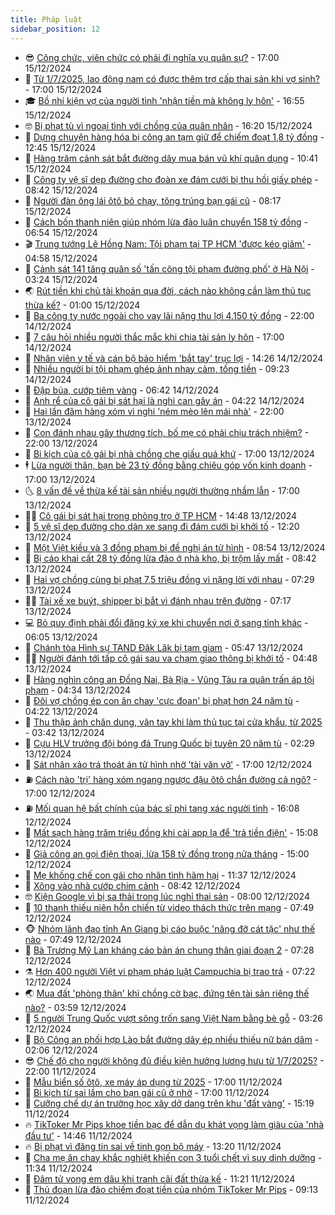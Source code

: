 ```yaml
---
title: Pháp luật
sidebar_position: 12
---
```


<!-- vnexpress-phap-luat:START -->
- 😎 [Công chức, viên chức có phải đi nghĩa vụ quân sự?](https://vnexpress.net/can-bo-cong-chuc-vien-chuc-co-phai-di-nghia-vu-quan-su-4827924.html) - 17:00 15/12/2024
- 🥰 [Từ 1/7/2025, lao động nam có được thêm trợ cấp thai sản khi vợ sinh?](https://vnexpress.net/tu-1-7-2025-lao-dong-nam-co-duoc-them-tro-cap-thai-san-khi-vo-sinh-con-4827450.html) - 17:00 15/12/2024
- 🎓 [Bồ nhí kiện vợ của người tình &#39;nhận tiền mà không ly hôn&#39;](https://vnexpress.net/bo-nhi-kien-vo-nguoi-tinh-nhan-tien-ma-khong-ly-hon-4828078.html) - 16:55 15/12/2024
- 🤓 [Bị phạt tù vì ngoại tình với chồng của quân nhân](https://vnexpress.net/bi-phat-tu-vi-ngoai-tinh-voi-chong-quan-nhan-4828106.html) - 16:20 15/12/2024
- 🎊 [Dựng chuyện hàng hóa bị công an tạm giữ để chiếm đoạt 1,8 tỷ đồng](https://vnexpress.net/dung-chuyen-hang-hoa-bi-cong-an-tam-giu-de-chiem-doat-1-8-ty-dong-4828116.html) - 12:45 15/12/2024
- 🙉 [Hàng trăm cảnh sát bắt đường dây mua bán vũ khí quân dụng](https://vnexpress.net/hang-tram-canh-sat-bat-duong-day-mua-ban-vu-khi-quan-dung-4828094.html) - 10:41 15/12/2024
- 🤡 [Công ty vệ sĩ dẹp đường cho đoàn xe đám cưới bị thu hồi giấy phép](https://vnexpress.net/cong-ty-ve-si-dep-duong-cho-doan-xe-dam-cuoi-bi-thu-hoi-giay-phep-vnepre-4828062.html) - 08:42 15/12/2024
- 🗽 [Người đàn ông lái ôtô bỏ chạy, tông trúng bạn gái cũ](https://vnexpress.net/nguoi-dan-ong-lai-oto-bo-chay-tong-trung-ban-gai-cu-4828064.html) - 08:17 15/12/2024
- 🌋 [Cách bốn thanh niên giúp nhóm lừa đảo luân chuyển 158 tỷ đồng](https://vnexpress.net/cach-bon-thanh-nien-giup-nhom-lua-dao-luan-chuyen-158-ty-dong-vnepre-4828045.html) - 06:54 15/12/2024
- 🎬 [Trung tướng Lê Hồng Nam: Tội phạm tại TP HCM &#39;được kéo giảm&#39;](https://vnexpress.net/trung-tuong-le-hong-nam-toi-pham-tai-tp-hcm-duoc-keo-giam-4828002.html) - 04:58 15/12/2024
- 💯 [Cảnh sát 141 tăng quân số &#39;tấn công tội phạm đường phố&#39; ở Hà Nội](https://vnexpress.net/canh-sat-141-tang-quan-so-tan-cong-toi-pham-duong-pho-o-ha-noi-4827999.html) - 03:24 15/12/2024
- 🌏 [Rút tiền khi chủ tài khoản qua đời, cách nào không cần làm thủ tục thừa kế?](https://vnexpress.net/rut-tien-khi-chu-tai-khoan-qua-doi-cach-nao-khong-can-lam-thu-tuc-thua-ke-4827405.html) - 01:00 15/12/2024
- 🌊 [Ba công ty nước ngoài cho vay lãi nặng thu lợi 4.150 tỷ đồng](https://vnexpress.net/ba-cong-ty-nuoc-ngoai-cho-vay-lai-nang-thu-loi-4-150-ty-dong-4827919.html) - 22:00 14/12/2024
- 💂 [7 câu hỏi nhiều người thắc mắc khi chia tài sản ly hôn](https://vnexpress.net/7-cau-hoi-thuong-gap-ve-chia-tai-san-khi-ly-hon-4827922.html) - 17:00 14/12/2024
- 🎡 [Nhân viên y tế và cán bộ bảo hiểm &#39;bắt tay&#39; trục lợi](https://vnexpress.net/nhan-vien-y-te-va-can-bo-bao-hiem-bat-tay-truc-loi-4827902.html) - 14:26 14/12/2024
- 🫶 [Nhiều người bị tội phạm ghép ảnh nhạy cảm, tống tiền](https://vnexpress.net/nhieu-nguoi-co-dia-vi-bi-toi-pham-ghep-anh-nhay-cam-tong-tien-4827848.html) - 09:23 14/12/2024
- 🐲 [Đập búa, cướp tiệm vàng](https://vnexpress.net/dap-bua-cuop-tiem-vang-4827823.html) - 06:42 14/12/2024
- 🚀 [Anh rể của cô gái bị sát hại là nghi can gây án](https://vnexpress.net/anh-re-cua-co-gai-bi-sat-hai-la-nghi-can-gay-an-4827739.html) - 04:22 14/12/2024
- 🎊 [Hai lần đâm hàng xóm vì nghi &#39;ném mèo lên mái nhà&#39;](https://vnexpress.net/hai-lan-dam-hang-xom-vi-nghi-nem-meo-len-mai-nha-4827528.html) - 22:00 13/12/2024
- 🤗 [Con đánh nhau gây thương tích, bố mẹ có phải chịu trách nhiệm?](https://vnexpress.net/con-danh-nhau-gay-thuong-tich-bo-me-co-phai-chiu-trach-nhiem-vnepre-4826217.html) - 22:00 13/12/2024
- 🗽 [Bi kịch của cô gái bị nhà chồng che giấu quá khứ](https://vnexpress.net/bi-kich-cua-co-gai-bi-nha-chong-che-giau-qua-khu-4827605.html) - 17:00 13/12/2024
- 🕴 [Lừa người thân, bạn bè 23 tỷ đồng bằng chiêu góp vốn kinh doanh](https://vnexpress.net/lua-23-ty-dong-bang-chieu-gop-von-kinh-doanh-hang-thanh-ly-4827586.html) - 17:00 13/12/2024
- 🌜 [8 vấn đề về thừa kế tài sản nhiều người thường nhầm lẫn](https://vnexpress.net/8-van-de-ve-thua-ke-tai-san-nhieu-nguoi-thuong-nham-lan-4827479.html) - 17:00 13/12/2024
- 🧑‍🏫 [Cô gái bị sát hại trong phòng trọ ở TP HCM](https://vnexpress.net/co-gai-bi-sat-hai-trong-phong-tro-o-tp-hcm-4827645.html) - 14:48 13/12/2024
- 🦩 [5 vệ sĩ dẹp đường cho dàn xe sang đi đám cưới bị khởi tố](https://vnexpress.net/5-ve-si-dep-duong-cho-dan-xe-sang-di-dam-cuoi-bi-khoi-to-4827631.html) - 12:20 13/12/2024
- 💼 [Một Việt kiều và 3 đồng phạm bị đề nghị án tử hình](https://vnexpress.net/mot-viet-kieu-va-3-dong-pham-bi-de-nghi-an-tu-hinh-4827500.html) - 08:54 13/12/2024
- 💫 [Bị cáo khai cất 28 tỷ đồng lừa đảo ở nhà kho, bị trộm lấy mất](https://vnexpress.net/bi-cao-khai-cat-28-ty-dong-lua-dao-o-nha-kho-bi-trom-lay-mat-4827490.html) - 08:42 13/12/2024
- 🦅 [Hai vợ chồng cùng bị phạt 7,5 triệu đồng vì nặng lời với nhau](https://vnexpress.net/hai-vo-chong-cung-bi-phat-7-5-trieu-dong-vi-xuc-pham-nhau-4827462.html) - 07:29 13/12/2024
- 🧑‍💻 [Tài xế xe buýt, shipper bị bắt vì đánh nhau trên đường](https://vnexpress.net/tai-xe-xe-buyt-shipper-bi-bat-vi-danh-nhau-tren-duong-4827442.html) - 07:17 13/12/2024
- 💻 [Bỏ quy định phải đổi đăng ký xe khi chuyển nơi ở sang tỉnh khác](https://vnexpress.net/bo-quy-dinh-phai-doi-dang-ky-xe-khi-chuyen-noi-o-sang-tinh-khac-4827414.html) - 06:05 13/12/2024
- 🤠 [Chánh tòa Hình sự TAND Đăk Lăk bị tạm giam](https://vnexpress.net/chanh-toa-hinh-su-tand-dak-lak-bi-tam-giam-4827431.html) - 05:47 13/12/2024
- 🧑‍🏫 [Người đánh tới tấp cô gái sau va chạm giao thông bị khởi tố](https://vnexpress.net/nguoi-danh-toi-tap-co-gai-sau-va-cham-giao-thong-bi-khoi-to-4827398.html) - 04:48 13/12/2024
- 🌈 [Hàng nghìn công an Đồng Nai, Bà Rịa - Vũng Tàu ra quân trấn áp tội phạm](https://vnexpress.net/hang-nghin-cong-an-dong-nai-ba-ria-vung-tau-ra-quan-tran-ap-toi-pham-4827302.html) - 04:34 13/12/2024
- 🌮 [Đôi vợ chồng ép con ăn chay &#39;cực đoan&#39; bị phạt hơn 24 năm tù](https://vnexpress.net/doi-vo-chong-khien-con-3-tuoi-chet-vi-an-chay-cuc-doan-bi-phat-tu-4827351.html) - 04:22 13/12/2024
- 🐲 [Thu thập ảnh chân dung, vân tay khi làm thủ tục tại cửa khẩu, từ 2025](https://vnexpress.net/thu-thap-anh-chan-dung-van-tay-khi-lam-thu-tuc-tai-cua-khau-tu-2025-4827343.html) - 03:42 13/12/2024
- 🧰 [Cựu HLV trưởng đội bóng đá Trung Quốc bị tuyên 20 năm tù](https://vnexpress.net/cuu-hlv-truong-doi-bong-da-trung-quoc-bi-phat-20-nam-tu-4827275.html) - 02:29 13/12/2024
- 💄 [Sát nhân xảo trá thoát án tử hình nhờ &#39;tài văn vở&#39;](https://vnexpress.net/sat-nhan-xao-tra-thoat-an-tu-hinh-nho-tai-van-vo-vnepre-4826898.html) - 17:00 12/12/2024
- ⛽️ [Cách nào &#39;trị&#39; hàng xóm ngang ngược đậu ôtô chắn đường cả ngõ?](https://vnexpress.net/cach-nao-tri-hang-xom-ngang-nguoc-dau-oto-chan-duong-ca-ngo-4826453.html) - 17:00 12/12/2024
- ⛽️ [Mối quan hệ bất chính của bác sĩ phi tang xác người tình](https://vnexpress.net/moi-quan-he-bat-chinh-cua-bac-si-phi-tang-xac-nguoi-tinh-4827190.html) - 16:08 12/12/2024
- 💂 [Mất sạch hàng trăm triệu đồng khi cài app lạ để &#39;trả tiền điện&#39;](https://vnexpress.net/mat-sach-hang-tram-trieu-dong-khi-cai-app-la-de-tra-tien-dien-4826841.html) - 15:08 12/12/2024
- 🤔 [Giả công an gọi điện thoại, lừa 158 tỷ đồng trong nửa tháng](https://vnexpress.net/bon-thanh-nien-gia-cong-an-goi-dien-thoai-lua-158-ty-dong-trong-nua-thang-4827184.html) - 15:00 12/12/2024
- 🧐 [Mẹ khống chế con gái cho nhân tình hãm hại](https://vnexpress.net/me-khong-che-con-gai-cho-nhan-tinh-ham-hai-4827129.html) - 11:37 12/12/2024
- 🎃 [Xông vào nhà cướp chim cảnh](https://vnexpress.net/xong-vao-nha-cuop-chim-canh-4827035.html) - 08:42 12/12/2024
- 🤓 [Kiện Google vì bị sa thải trong lúc nghỉ thai sản](https://vnexpress.net/kien-google-vi-bi-sa-thai-trong-luc-nghi-thai-san-4826949.html) - 08:00 12/12/2024
- 💃 [10 thanh thiếu niên hỗn chiến từ video thách thức trên mạng](https://vnexpress.net/10-thanh-thieu-nien-hon-chien-tu-video-thach-thuc-tren-mang-4826969.html) - 07:49 12/12/2024
- 🐵 [Nhóm lãnh đạo tỉnh An Giang bị cáo buộc &#39;nâng đỡ cát tặc&#39; như thế nào](https://vnexpress.net/nhom-lanh-dao-tinh-an-giang-bi-cao-buoc-nang-do-cat-tac-nhu-the-nao-4826909.html) - 07:49 12/12/2024
- 🤖 [Bà Trương Mỹ Lan kháng cáo bản án chung thân giai đoạn 2](https://vnexpress.net/ba-truong-my-lan-khang-cao-ban-an-chung-than-giai-doan-2-4826965.html) - 07:28 12/12/2024
- ⚗️ [Hơn 400 người Việt vi phạm pháp luật Campuchia bị trao trả](https://vnexpress.net/hon-400-nguoi-viet-vi-pham-phap-luat-campuchia-bi-trao-tra-4826952.html) - 07:22 12/12/2024
- 🌏 [Mua đất &#39;phòng thân&#39; khi chồng cờ bạc, đứng tên tài sản riêng thế nào?](https://vnexpress.net/mua-dat-phong-than-khi-chong-co-bac-dung-ten-tai-san-rieng-the-nao-4826440.html) - 03:59 12/12/2024
- 🦆 [5 người Trung Quốc vượt sông trốn sang Việt Nam bằng bè gỗ](https://vnexpress.net/5-nguoi-trung-quoc-vuot-song-tron-sang-viet-nam-bang-be-go-4826856.html) - 03:26 12/12/2024
- 🐎 [Bộ Công an phối hợp Lào bắt đường dây ép nhiều thiếu nữ bán dâm](https://vnexpress.net/bo-cong-an-phoi-hop-lao-bat-duong-day-ep-nhieu-thieu-nu-ban-dam-4826794.html) - 02:06 12/12/2024
- 😎 [Chế độ cho người không đủ điều kiện hưởng lương hưu từ 1/7/2025?](https://vnexpress.net/che-do-cho-nguoi-khong-du-dieu-kien-huong-luong-huu-tu-1-7-2025-4826013.html) - 22:00 11/12/2024
- 💪 [Mẫu biển số ôtô, xe máy áp dụng từ 2025](https://vnexpress.net/mau-bien-so-oto-xe-may-ap-dung-tu-2025-4826718.html) - 17:00 11/12/2024
- 🤡 [Bi kịch từ sai lầm cho bạn gái cũ ở nhờ](https://vnexpress.net/bi-kich-tu-sai-lam-cho-ban-gai-cu-o-nho-4823399.html) - 17:00 11/12/2024
- 🌁 [Cưỡng chế dự án trường học xây dở dang trên khu &#39;đất vàng&#39;](https://vnexpress.net/cuong-che-du-an-truong-hoc-xay-do-dang-tren-khu-dat-vang-4826672.html) - 15:19 11/12/2024
- 🔥 [TikToker Mr Pips khoe tiền bạc để dẫn dụ khát vọng làm giàu của &#39;nhà đầu tư&#39;](https://vnexpress.net/tiktoker-mr-pips-khoe-giau-sang-de-dan-du-khat-vong-lam-giau-cua-nha-dau-tu-4826703.html) - 14:46 11/12/2024
- 🔥 [Bị phạt vì đăng tin sai về tinh gọn bộ máy](https://vnexpress.net/bi-phat-vi-dang-tin-sai-ve-tinh-gon-bo-may-4826702.html) - 13:20 11/12/2024
- 👺 [Cha mẹ ăn chay khắc nghiệt khiến con 3 tuổi chết vì suy dinh dưỡng](https://vnexpress.net/cha-me-an-chay-khac-nghiet-khien-con-3-tuoi-chet-vi-suy-dinh-duong-4826669.html) - 11:34 11/12/2024
- 🎊 [Đâm tử vong em dâu khi tranh cãi đất thừa kế](https://vnexpress.net/dam-tu-vong-em-dau-khi-gianh-cai-dat-thua-ke-4826644.html) - 11:21 11/12/2024
- 🎊 [Thủ đoạn lừa đảo chiếm đoạt tiền của nhóm TikToker Mr Pips](https://video.vnexpress.net/thu-doan-lua-dao-chiem-doat-tien-cua-nhom-tiktoker-mr-pips-4826620.html) - 09:13 11/12/2024<!-- vnexpress-phap-luat:END -->
